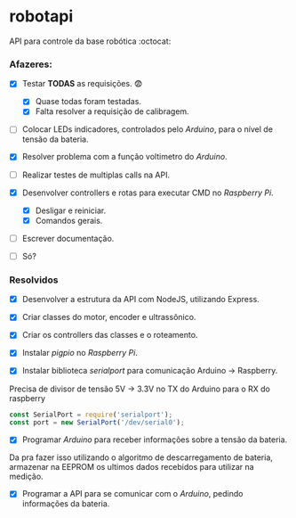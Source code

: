 # robotapi
API para controle da base robótica :octocat:

### Afazeres:

- [x] Testar **TODAS** as requisições. :fearful:
    - [x] Quase todas foram testadas.
    - [x] Falta resolver a requisição de calibragem.

- [ ] Colocar LEDs indicadores, controlados pelo *Arduino*, para o nível de tensão da bateria.

- [x] Resolver problema com a função voltimetro do *Arduino*.

- [ ] Realizar testes de multiplas calls na API.

- [x] Desenvolver controllers e rotas para executar CMD no *Raspberry Pi*.
    - [x] Desligar e reiniciar.
    - [x] Comandos gerais.

- [ ] Escrever documentação.

- [ ] Só? 

### Resolvidos
- [x] Desenvolver a estrutura da API com NodeJS, utilizando Express.

- [x] Criar classes do motor, encoder e ultrassônico.

- [x] Criar os controllers das classes e o roteamento.

- [x] Instalar *pigpio* no *Raspberry Pi*.

- [x] Instalar biblioteca *serialport* para comunicação Arduino -> Raspberry.

Precisa de divisor de tensão 5V -> 3.3V no TX do Arduino para o RX do raspberry

```js
const SerialPort = require('serialport');
const port = new SerialPort('/dev/serial0');
```

- [x] Programar *Arduino* para receber informações sobre a tensão da bateria.

Da pra fazer isso utilizando o algoritmo de descarregamento de bateria, armazenar na EEPROM
os ultimos dados recebidos para utilizar na medição.

- [x] Programar a API para se comunicar com o *Arduino*, pedindo informações da bateria.